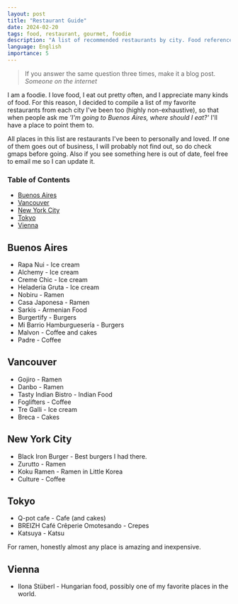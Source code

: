 ```yaml
---
layout: post
title: "Restaurant Guide"
date: 2024-02-20
tags: food, restaurant, gourmet, foodie
description: "A list of recommended restaurants by city. Food reference guide."
language: English
importance: 5
---
```


> If you answer the same question three times, make it a blog post.<br>_Someone on the internet_

I am a foodie. I love food, I eat out pretty often, and I appreciate many kinds of food. For this reason, I decided to compile a list of my favorite restaurants from each city I've been too (highly non-exhaustive), so that when people ask me _'I'm going to Buenos Aires, where should I eat?'_ I'll have a place to point them to.

All places in this list are restaurants I've been to personally and loved. If one of them goes out of business, I will probably not find out, so do check gmaps before going. Also if you see something here is out of date, feel free to email me so I can update it. 

### Table of Contents

- [Buenos Aires](#buenos-aires)
- [Vancouver](#vancouver)
- [New York City](#new-york-city)
- [Tokyo](#tokyo)
- [Vienna](#vienna)

## Buenos Aires

- Rapa Nui - Ice cream
- Alchemy - Ice cream
- Creme Chic - Ice cream
- Heladeria Gruta - Ice cream
- Nobiru - Ramen
- Casa Japonesa - Ramen
- Sarkis - Armenian Food
- Burgertify - Burgers
- Mi Barrio Hamburguesería - Burgers
- Malvon - Coffee and cakes
- Padre - Coffee

## Vancouver

- Gojiro - Ramen
- Danbo - Ramen
- Tasty Indian Bistro - Indian Food
- Foglifters - Coffee
- Tre Galli - Ice cream
- Breca - Cakes

## New York City

- Black Iron Burger - Best burgers I had there. 
- Zurutto - Ramen
- Koku Ramen - Ramen in Little Korea
- Culture - Coffee

## Tokyo

- Q-pot cafe - Cafe (and cakes)
- BREIZH Café Crêperie Omotesando - Crepes
- Katsuya - Katsu

For ramen, honestly almost any place is amazing and inexpensive. 

## Vienna

- Ilona Stüberl - Hungarian food, possibly one of my favorite places in the world.